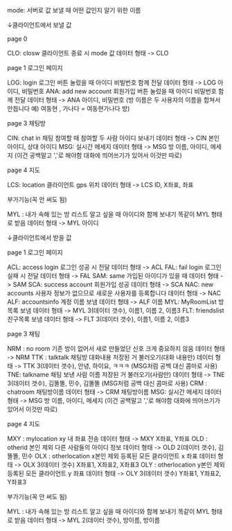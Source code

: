 mode: 서버로 값 보낼 때 어떤 값인지 알기 위한 이름


↓클라이언트에서 보낼 값

page 0

CLO:  closw 클라이언트 종료 시 mode 값				데이터 형태 -> CLO 


page 1 로그인 페이지

LOG: login 로그인 버튼 눌렀을 때 아이디 비빌번호 함께 전달  		데이터 형태 -> LOG 아이디, 비밀번호
ANA: add new account 회원가입 버튼 눌렀을 때 아이디 비밀번호 함께 전달	데이터 형태 -> ANA 아이디, 비밀번호
(방 이름은 두 사용자의 이름을 합쳐서 만듭니다 예) 여동현 , 가나다 = 여동현가나다 방)


page 3 채팅방

CIN: chat in 채팅 참여할 때 참여할 두 사람 아이디 보내기			데이터 형태 -> CIN 본인 아이디, 상대 아이디
MSG: 실시간 메세지						데이터 형태 -> MSG 방 이름, 아이디, 메세지  (이건 공백말고 ','로 해야함 대화에 띄어쓰기가 있어서 이것만 따로)


page 4 지도


LCS: location 클라이언트 gps 위치					데이터 형태 -> LCS ID, X좌표, 좌표

부가기능(꼭 안 써도 됨)

MYL : 내가 속해 있는 방 리스트 알고 싶을 때 아이디와 함께 보내기  똑같이 MYL 형태로 받음	데이터 형태 -> MYL 아이디




↓클라이언트에서 받을 값

page 1 로그인 페이지

ACL: access login 로그인 성공 시 전달		 		데이터 형태 -> ACL
FAL: fail login 로그인 실패 시 전달					데이터 형태 -> FAL
SAM: same 가입된 아이디가 있을 때					데이터 형태 -> SAM
SCA: success account 회원가입 성공					데이터 형태 -> SCA
NAC: new accounts 사용자 정보가 없으므로 새로운 사용자를 등록합니다 	데이터 형태 -> NAC	
ALF: accountsinfo 계정 이름 보냄  					데이터 형태 -> ALF 이름
MYL: MyRoomList 방 목록 보냄					데이터 형태 -> MYL 3(데이터 갯수), 이름1, 이름 2, 이름3
FLT: friendslist 친구목록 보냄						데이터 형태 -> FLT 3(데이터 갯수), 이름1, 이름 2, 이름3


page 3 채팅

NRM : no room 기존 방이 없어서 새로 만들었단 신호 크게 중요하지 않음 	데이터 형태 -> NRM
TTK : talktalk 채팅방 대화내용 저장된 거 불러오기(대화 내용만)		데이터 형태 -> TTK 3(데이터 갯수), 안녕, 하이요, ㅋㅋㅋ (MSG처럼 공백 대신 콤마로 사용)
TNE:  talkname 채팅 보낸 사람 이름 저장된 거 불러오기(사람만)		데이터 형태 -> TNE 3(데이터 갯수), 김똘똘, 민수, 김똘똘 (MSG처럼 공백 대신 콤마로 사용)
CRM : chatroom      채팅방이름					데이터 형태 -> CRM 채팅방이름
MSG: 실시간 메세지						데이터 형태 -> MSG 방 이름, 아이디, 메세지  (이건 공백말고 ','로 해야함 대화에 띄어쓰기가 있어서 이것만 따로)

page 4 지도

MXY : mylocation xy 내 좌표 전송					데이터 형태 -> MXY X좌표, Y좌표
OLD : otherid         본인 제외 다른 사람들의 아이디 정보			데이터 형태 -> OLD 2(데이터 갯수), 김똘똘, 민수
OLX : otherlocation x본인 제외 등록된 모든 클라이언트 x 좌표		데이터 형태 -> OLX 3(데이터 갯수) X좌표1, X좌표2, X좌표3
OLY : otherlocation y본인 제외 등록된 모든 클라이언트 y 좌표		데이터 형태 -> OLY 3(데이터 갯수) Y좌표1, Y좌표2, Y좌표3

부가기능(꼭 안 써도 됨)

MYL : 내가 속해 있는 방 리스트 알고 싶을 때 아이디와 함께 보내기 똑같이 MYL 형태로 받음  	데이터 형태 -> MYL 2(데이터 갯수), 방이름, 방이름
